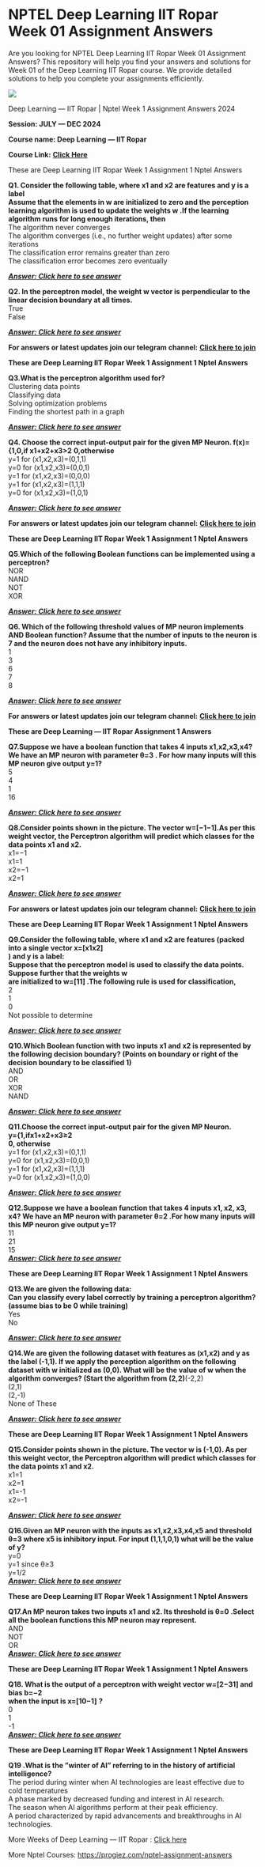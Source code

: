 # NPTEL Deep Learning IIT Ropar Week 01 Assignment Answers

Are you looking for NPTEL Deep Learning IIT Ropar Week 01 Assignment Answers? This repository will help you find your answers and solutions for Week 01 of the Deep Learning IIT Ropar course. We provide detailed solutions to help you complete your assignments efficiently.

![](https://miro.medium.com/v2/resize:fit:875/1*QDWTnjcXhVrF7tiwqND6RA.jpeg)

Deep Learning — IIT Ropar | Nptel Week 1 Assignment Answers 2024

**Session: JULY — DEC 2024**

**Course name: Deep Learning — IIT Ropar**

**Course Link:** [**Click Here**](https://onlinecourses.nptel.ac.in/noc24_cs114/)

These are Deep Learning IIT Ropar Week 1 Assignment 1 Nptel Answers

**Q1. Consider the following table, where x1 and x2 are features and y is a label**\
**Assume that the elements in w are initialized to zero and the perception learning algorithm is used to update the weights w .If the learning algorithm runs for long enough iterations, then**\
The algorithm never converges\
The algorithm converges (i.e., no further weight updates) after some iterations\
The classification error remains greater than zero\
The classification error becomes zero eventually

[**_**Answer: Click here to see answer**_**](https://progiez.com/deep-learning-iit-ropar-week-1-assignment-1-nptel)

**Q2. In the perceptron model, the weight w vector is perpendicular to the linear decision boundary at all times.**\
True\
False

[**_**Answer: Click here to see answer**_**](https://progiez.com/deep-learning-iit-ropar-week-1-assignment-1-nptel)

**For answers or latest updates join our telegram channel:** [**Click here to join**](https://telegram.me/nptel_assignments)

**These are Deep Learning IIT Ropar Week 1 Assignment 1 Nptel Answers**

**Q3.What is the perceptron algorithm used for?**\
Clustering data points\
Classifying data\
Solving optimization problems\
Finding the shortest path in a graph

[**_**Answer: Click here to see answer**_**](https://progiez.com/deep-learning-iit-ropar-week-1-assignment-1-nptel)

**Q4. Choose the correct input-output pair for the given MP Neuron. f(x)={1,0,if x1+x2+x3>2** **0,otherwise**\
y=1 for (x1,x2,x3)=(0,1,1)\
y=0 for (x1,x2,x3)=(0,0,1)\
y=1 for (x1,x2,x3)=(0,0,0)\
y=1 for (x1,x2,x3)=(1,1,1)\
y=0 for (x1,x2,x3)=(1,0,1)

[**_**Answer: Click here to see answer**_**](https://progiez.com/deep-learning-iit-ropar-week-1-assignment-1-nptel)

**For answers or latest updates join our telegram channel:** [**Click here to join**](https://telegram.me/nptel_assignments)

**These are Deep Learning IIT Ropar Week 1 Assignment 1 Nptel Answers**

**Q5**.**Which of the following Boolean functions can be implemented using a perceptron?**\
NOR\
NAND\
NOT\
XOR

[**_**Answer: Click here to see answer**_**](https://progiez.com/deep-learning-iit-ropar-week-1-assignment-1-nptel)

**Q6. Which of the following threshold values of MP neuron implements AND Boolean function? Assume that the number of inputs to the neuron is 7 and the neuron does not have any inhibitory inputs.**\
1\
3\
6\
7\
8

[**_**Answer: Click here to see answer**_**](https://progiez.com/deep-learning-iit-ropar-week-1-assignment-1-nptel)

**For answers or latest updates join our telegram channel:** [**Click here to join**](https://telegram.me/nptel_assignments)

**These are Deep Learning — IIT Ropar Assignment 1 Answers**

**Q7.Suppose we have a boolean function that takes 4 inputs x1,x2,x3,x4? We have an MP neuron with parameter θ=3 . For how many inputs will this MP neuron give output y=1?**\
5\
4\
1\
16

[**_**Answer: Click here to see answer**_**](https://progiez.com/deep-learning-iit-ropar-week-1-assignment-1-nptel)

**Q8.Consider points shown in the picture. The vector w=\[−1−1].As per this weight vector, the Perceptron algorithm will predict which classes for the data points x1 and x2.**\
x1=−1\
x1=1\
x2=−1\
x2=1

[**_**Answer: Click here to see answer**_**](https://progiez.com/deep-learning-iit-ropar-week-1-assignment-1-nptel)

**For answers or latest updates join our telegram channel:** [**Click here to join**](https://telegram.me/nptel_assignments)

**These are Deep Learning IIT Ropar Week 1 Assignment 1 Nptel Answers**

**Q9.Consider the following table, where x1 and x2 are features (packed into a single vector x=\[x1x2]\
) and y is a label:**\
**Suppose that the perceptron model is used to classify the data points. Suppose further that the weights w\
are initialized to w=\[11] .The following rule is used for classification,**\
2\
1\
0\
Not possible to determine

[**_**Answer: Click here to see answer**_**](https://progiez.com/deep-learning-iit-ropar-week-1-assignment-1-nptel)

**Q10.Which Boolean function with two inputs x1 and x2 is represented by the following decision boundary? (Points on boundary or right of the decision boundary to be classified 1)**\
AND\
OR\
XOR\
NAND

[**_**Answer: Click here to see answer**_**](https://progiez.com/deep-learning-iit-ropar-week-1-assignment-1-nptel)

**Q11.Choose the correct input-output pair for the given MP Neuron.\
y={1,ifx1+x2+x3≥2\
0, otherwise**\
y=1 for (x1,x2,x3)=(0,1,1)\
y=0 for (x1,x2,x3)=(0,0,1)\
y=1 for (x1,x2,x3)=(1,1,1)\
y=0 for (x1,x2,x3)=(1,0,0)

[**_**Answer: Click here to see answer**_**](https://progiez.com/deep-learning-iit-ropar-week-1-assignment-1-nptel)

**Q12.Suppose we have a boolean function that takes 4 inputs x1, x2, x3, x4? We have an MP neuron with parameter θ=2 .For how many inputs will this MP neuron give output y=1?**\
11\
21\
15\
[**_**Answer: Click here to see answer**_**](https://progiez.com/deep-learning-iit-ropar-week-1-assignment-1-nptel)

**These are Deep Learning IIT Ropar Week 1 Assignment 1 Nptel Answers**

**Q13.We are given the following data:\
Can you classify every label correctly by training a perceptron algorithm? (assume bias to be 0 while training)**\
Yes\
No

[**_**Answer: Click here to see answer**_**](https://progiez.com/deep-learning-iit-ropar-week-1-assignment-1-nptel)

**Q14.We are given the following dataset with features as (x1,x2) and y as the label (-1,1). If we apply the perception algorithm on the following dataset with w initialized as (0,0). What will be the value of w when the algorithm converges? (Start the algorithm from (2,2)**(-2,2)\
(2,1)\
(2,-1)\
None of These

[**_**Answer: Click here to see answer**_**](https://progiez.com/deep-learning-iit-ropar-week-1-assignment-1-nptel)

**These are Deep Learning IIT Ropar Week 1 Assignment 1 Nptel Answers**

**Q15.Consider points shown in the picture. The vector w is (-1,0). As per this weight vector, the Perceptron algorithm will predict which classes for the data points x1 and x2.**\
x1=1\
x2=1\
x1=-1\
x2=-1

[**_**Answer: Click here to see answer**_**](https://progiez.com/deep-learning-iit-ropar-week-1-assignment-1-nptel)

**Q16.Given an MP neuron with the inputs as x1,x2,x3,x4,x5 and threshold θ=3 where x5 is inhibitory input. For input (1,1,1,0,1) what will be the value of y?**\
y=0\
y=1 since θ≥3\
y=1/2\
[**_**Answer: Click here to see answer**_**](https://progiez.com/deep-learning-iit-ropar-week-1-assignment-1-nptel)

**These are Deep Learning IIT Ropar Week 1 Assignment 1 Nptel Answers**

**Q17.An MP neuron takes two inputs x1 and x2. Its threshold is θ=0 .Select all the boolean functions this MP neuron may represent.**\
AND\
NOT\
OR\
[**_**Answer: Click here to see answer**_**](https://progiez.com/deep-learning-iit-ropar-week-1-assignment-1-nptel)

**These are Deep Learning IIT Ropar Week 1 Assignment 1 Nptel Answers**

**Q18. What is the output of a perceptron with weight vector w=\[2−31] and bias b=−2\
when the input is x=\[10−1]** **?**\
0\
1\
-1\
[**_**Answer: Click here to see answer**_**](https://progiez.com/deep-learning-iit-ropar-week-1-assignment-1-nptel)

**These are Deep Learning IIT Ropar Week 1 Assignment 1 Nptel Answers**

**Q19 .What is the ”winter of AI” referring to in the history of artificial intelligence?**\
The period during winter when AI technologies are least effective due to cold temperatures\
A phase marked by decreased funding and interest in AI research.\
The season when AI algorithms perform at their peak efficiency.\
A period characterized by rapid advancements and breakthroughs in AI technologies.

More Weeks of Deep Learning — IIT Ropar : [Click here](https://progiez.com/nptel-assignment-answers/soft-skills-development-assignment-answers)

More Nptel Courses: <https://progiez.com/nptel-assignment-answers>
